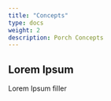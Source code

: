 ```yaml
---
title: "Concepts"
type: docs
weight: 2
description: Porch Concepts
---
```


## Lorem Ipsum

Lorem Ipsum filler
